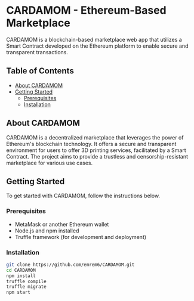 # CARDAMOM - Ethereum-Based Marketplace

CARDAMOM is a blockchain-based marketplace web app that utilizes a Smart Contract developed on the Ethereum platform to enable secure and transparent transactions.

## Table of Contents
- [About CARDAMOM](#about-cardamom)
- [Getting Started](#getting-started)
  - [Prerequisites](#prerequisites)
  - [Installation](#installation)

## About CARDAMOM
CARDAMOM is a decentralized marketplace that leverages the power of Ethereum's blockchain technology. It offers a secure and transparent environment for users to offer 3D printing services, facilitated by a Smart Contract. The project aims to provide a trustless and censorship-resistant marketplace for various use cases.

## Getting Started
To get started with CARDAMOM, follow the instructions below.

### Prerequisites
- MetaMask or another Ethereum wallet
- Node.js and npm installed
- Truffle framework (for development and deployment)

### Installation
   ```bash
   git clone https://github.com/emrem6/CARDAMOM.git
   cd CARDAMOM
   npm install
   truffle compile
   truffle migrate
   npm start



